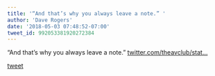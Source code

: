 ```yaml
---
title: '“And that’s why you always leave a note.” '
author: 'Dave Rogers'
date: '2018-05-03 07:48:52-07:00'
tweet_id: 992053381920272384
---
```

“And that’s why you always leave a note.” [twitter.com/theavclub/stat…](https://twitter.com/theavclub/status/991803545631576064)

[tweet](https://twitter.com/yukondude/status/992053381920272384)